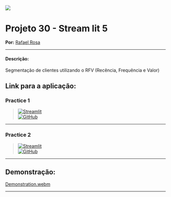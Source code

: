 [![](https://raw.githubusercontent.com/raafarosa/Ebac_Data_Scientist_General/main/utilities/newebac_logo_black_half.png)](https://github.com/raafarosa/Ebac_Data_Scientist_General)
---

# Projeto 30 - Stream lit 5

**Por:** [Rafael Rosa](https://www.linkedin.com/in/rafael-rosa-alves/)<br>

---

#### **Descrição:**
Segmentação de clientes utilizando o RFV (Recência, Frequência e Valor)

## Link para a aplicação:

### Practice 1

> [![Streamlit](https://img.shields.io/badge/Streamlit-FF4B4B?logo=Streamlit&logoColor=white)](https://md28-practice-telemarketing-analysis.streamlit.app/) <br>
> [![GitHub](https://img.shields.io/github/directory-file-count/raafarosa/Ebac_Data_Scientist_General/Module_19_-_Streamlit2%2FPractice_1?type=dir&style=flat-square&logo=Github)](https://github.com/raafarosa/Ebac_Data_Scientist_General/tree/main/Module_28_-_Streamlit_3_4)
---

### Practice 2

> [![Streamlit](https://img.shields.io/badge/Streamlit-FF4B4B?logo=Streamlit&logoColor=white)](https://md28-practice-telemarketing-analysis.streamlit.app/) <br>
> [![GitHub](https://img.shields.io/github/directory-file-count/raafarosa/Ebac_Data_Scientist_General/Module_19_-_Streamlit2%2FPractice_1?type=dir&style=flat-square&logo=Github)](https://github.com/raafarosa/Ebac_Data_Scientist_General/tree/main/Module_28_-_Streamlit_3_4)
---

## Demonstração:
[Demonstration.webm](https://github.com/raafarosa/Ebac_Data_Scientist_General/assets/141688193/a9f9dd27-588b-43ce-b8c4-b74ac940ab7c)

---